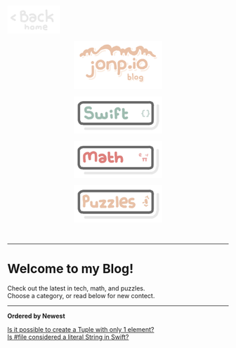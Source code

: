 <p align="left">
  <a href="https://jonnygamer.github.io">
    <img alt="Back Home" src="/Images/Backhome.jpg" width="120">
  </a>
</p>

<p align="center">
  <img alt="Awesome" src="/Images/jonpioblog.jpg" width="200">
</p>

<p align="center">
  <img alt="Swift" src="/Images/Swift.jpg" width="200">
</p>

<p align="center">
  <img alt="Math" src="/Images/Math.jpg" width="200">
</p>

<p align="center">
  <a href="https://jonnygamer.github.io/puzzles">
    <img alt="Puzzles" src="/Images/Puzzles.jpg" width="200">
  </a>
</p>

<br>

---

# Welcome to my Blog!
Check out the latest in tech, math, and puzzles.<br>
Choose a category, or read below for new contect.

---
**Ordered by Newest**

[Is it possible to create a Tuple with only 1 element?](https://jonnygamer.github.io/swift/Test)<br>
[Is #file considered a literal String in Swift?](https://jonnygamer.github.io/swift/MagicFile)
